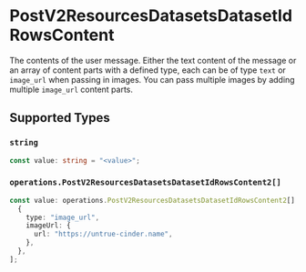 # PostV2ResourcesDatasetsDatasetIdRowsContent

The contents of the user message. Either the text content of the message or an array of content parts with a defined type, each can be of type `text` or `image_url` when passing in images. You can pass multiple images by adding multiple `image_url` content parts. 


## Supported Types

### `string`

```typescript
const value: string = "<value>";
```

### `operations.PostV2ResourcesDatasetsDatasetIdRowsContent2[]`

```typescript
const value: operations.PostV2ResourcesDatasetsDatasetIdRowsContent2[] = [
  {
    type: "image_url",
    imageUrl: {
      url: "https://untrue-cinder.name",
    },
  },
];
```

